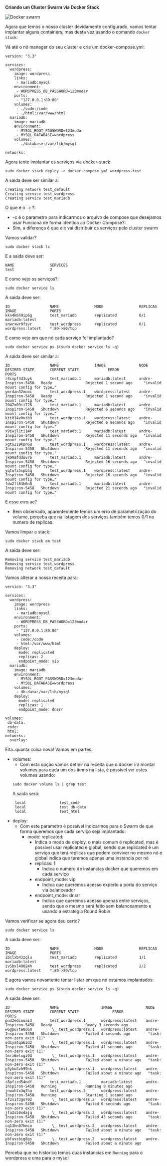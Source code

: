 __Criando um Cluster Swarm via Docker Stack__

![Docker swarm](docker-swarm.png)

Agora que temos o nosso cluster devidamente configurado, vamos tentar implantar alguns containers, mas desta vez usando o comando `docker stack`:

Vá até o nó manager do seu cluster e crie um docker-compose.yml:
```
version: "3.3"

services:
  wordpress:
    image: wordpress
    links:
     - mariadb:mysql
    environment:
     - WORDPRESS_DB_PASSWORD=123mudar
    ports:
     - "127.0.0.1:80:80"
    volumes:
     - ./code:/code
     - ./html:/var/www/html
  mariadb:
    image: mariadb
    environment:
     - MYSQL_ROOT_PASSWORD=123mudar
     - MYSQL_DATABASE=wordpress
    volumes:
     - ./database:/var/lib/mysql

networks:
```

Agora tente implantar os serviços via docker-stack:

```
sudo docker stack deploy -c docker-compose.yml wordpress-test
```

A saida deve ser similar a:
```
Creating network test_default
Creating service test_wordpress
Creating service test_mariadb

```

O que é o `-c` ?:
 - -c é o parametro para indicarmos o arquivo de compose que desejamos usar
Funciona de forma identica ao Docker Compose?:
 - Sim, a diferença é que ele vai distribuir os serviços pelo cluster swarm

Vamos validar?
```
sudo docker stack ls
```
E a saida deve ser:
```
NAME                SERVICES
test                2

```

E como vejo os serviços?:
```
sudo docker service ls
```
A saida deve ser:
```
ID                  NAME                MODE                REPLICAS            IMAGE               PORTS
kkn4k6h9ip6g        test_mariadb        replicated          0/1                 mariadb:latest      
snwrxwr0fsvr        test_wordpress      replicated          0/1                 wordpress:latest    *:80->80/tcp
```

E como vejo em que nó cada serviço foi implantado?
```
sudo docker service ps $(sudo docker service ls -q)
```
A saida deve ser similar a:
```
ID                  NAME                IMAGE               NODE                  DESIRED STATE       CURRENT STATE             ERROR                              PORTS
r4cvpf4d3uyk        test_mariadb.1      mariadb:latest      andre-Inspiron-5458   Ready               Rejected 1 second ago     "invalid mount config for type…"   
ymrdan32muoi        test_wordpress.1    wordpress:latest    andre-Inspiron-5458   Ready               Rejected 1 second ago     "invalid mount config for type…"   
2047x09ii726        test_mariadb.1      mariadb:latest      andre-Inspiron-5458   Shutdown            Rejected 6 seconds ago    "invalid mount config for type…"   
ktt014v0vib9        test_wordpress.1    wordpress:latest    andre-Inspiron-5458   Shutdown            Rejected 6 seconds ago    "invalid mount config for type…"   
x9iwjl1ti14r        test_mariadb.1      mariadb:latest      andre-Inspiron-5458   Shutdown            Rejected 11 seconds ago   "invalid mount config for type…"   
xgto219kpn68        test_wordpress.1    wordpress:latest    andre-Inspiron-5458   Shutdown            Rejected 11 seconds ago   "invalid mount config for type…"   
jk09afddovr6        test_mariadb.1      mariadb:latest      andre-Inspiron-5458   Shutdown            Rejected 16 seconds ago   "invalid mount config for type…"   
yqtwfz5xpb5q        test_wordpress.1    wordpress:latest    andre-Inspiron-5458   Shutdown            Rejected 16 seconds ago   "invalid mount config for type…"   
fdw2ft84h6n8        test_mariadb.1      mariadb:latest      andre-Inspiron-5458   Shutdown            Rejected 21 seconds ago   "invalid mount config for type…"   

```

E esse erro ae?
 - Bem observado, aparentemente temos um erro de parametrização do volume, perçeba que na listagem dos serviços também temos 0/1 no numero de replicas.

Vamos limpar a stack:
```
sudo docker stack em test
```
A saída deve ser:
```
Removing service test_mariadb
Removing service test_wordpress
Removing network test_default

```

Vamos alterar a nossa receita para:
```
version: "3.3"

services:
  wordpress:
    image: wordpress
    links:
     - mariadb:mysql
    environment:
     - WORDPRESS_DB_PASSWORD=123mudar
    ports:
     - "127.0.0.1:80:80"
    volumes:
     - code:/code
     - html:/var/www/html
    deploy:    
      mode: replicated
      replicas: 2
      endpoint_mode: vip
  mariadb:
    image: mariadb
    environment:
     - MYSQL_ROOT_PASSWORD=123mudar
     - MYSQL_DATABASE=wordpress
    volumes:
     - db-data:/var/lib/mysql
    deploy:    
      mode: replicated
      replicas: 1
      endpoint_mode: dnsrr

volumes:
 db-data:
 code:
 html:
networks:
  overlay:
```

Eita..quanta coisa nova!
Vamos em partes:
 - volumes:
   - Com esta opção vamos definir na receita que o docker irá montar volumes para cada um dos items na lista, é possivel ver estes volumes usando:
   ```
   sudo docker volume ls | grep test
   ```  
   A saida será:
   ```    
    local               test_code
    local               test_db-data
    local               test_html
   ```
- deploy:
  - Com este parametro é possível indicarmos para o Swarm de que forma queremos que cada serviço seja implantado:
    - mode: replicated:
      - Indica o modo de deploy, o mais comum é replicated, mas é possivel usar replicated e global, sendo que replicated é um serviço que terá replicas que podem conviver no mesmo nó e global indica que teremos apenas uma instancia por nó
      - replicas: 1
        - Indica o numero de instancias docker que queremos em cada serviço
      - endpoint_mode: vip
        - Indica que queremos acesso experto a porta do serviço via balanceador 
      - endpoint_mode: dnsrr
        - Indica que queremos acesso apenas entre serviços, sendo que o mesmo será feito sem balanceamento e usando a estrategia Round Robin

Vamos verificar se agora deu certo?
```
sudo docker service ls
```
A saida deve ser:
```
ID                  NAME                MODE                REPLICAS            IMAGE               PORTS
ibclxb43zqlu        test_mariadb        replicated          1/1                 mariadb:latest      
iv5bxl48024h        test_wordpress      replicated          2/2                 wordpress:latest    *:80->80/tcp
```
E agora vamos novamente tentar listar em que nó estamos implantados:
```
sudo docker service ps $(sudo docker service ls -q)
```
A saída deve ser:
```
ID                  NAME                   IMAGE               NODE                  DESIRED STATE       CURRENT STATE               ERROR                       PORTS
pnd2edcmuai3        test_wordpress.1       wordpress:latest    andre-Inspiron-5458   Ready               Ready 3 seconds ago                                     
w6gpu7te0o6m         \_ test_wordpress.1   wordpress:latest    andre-Inspiron-5458   Shutdown            Failed 4 seconds ago        "task: non-zero exit (1)"   
sd1yatqa6zd2         \_ test_wordpress.1   wordpress:latest    andre-Inspiron-5458   Shutdown            Failed 41 seconds ago       "task: non-zero exit (1)"   
tmri6elxgi03         \_ test_wordpress.1   wordpress:latest    andre-Inspiron-5458   Shutdown            Failed about a minute ago   "task: non-zero exit (1)"   
p3yku2vh99nk         \_ test_wordpress.1   wordpress:latest    andre-Inspiron-5458   Shutdown            Failed about a minute ago   "task: non-zero exit (1)"   
z8pfizd54ndf        test_mariadb.1         mariadb:latest      andre-Inspiron-5458   Running             Running 8 minutes ago                                   
jnwohtx3q7ha        test_wordpress.2       wordpress:latest    andre-Inspiron-5458   Running             Starting 1 second ago                                   
sf2x1t3go702         \_ test_wordpress.2   wordpress:latest    andre-Inspiron-5458   Shutdown            Failed 6 seconds ago        "task: non-zero exit (1)"   
jfa2s50xdajq         \_ test_wordpress.2   wordpress:latest    andre-Inspiron-5458   Shutdown            Failed 43 seconds ago       "task: non-zero exit (1)"   
cq13hn07hmco         \_ test_wordpress.2   wordpress:latest    andre-Inspiron-5458   Shutdown            Failed about a minute ago   "task: non-zero exit (1)"   
pbfuvzbig8gs         \_ test_wordpress.2   wordpress:latest    andre-Inspiron-5458   Shutdown            Failed about a minute ago  
```

Perceba que no historico temos duas instancias em `Running` para o wordpress e uma para o mysql


